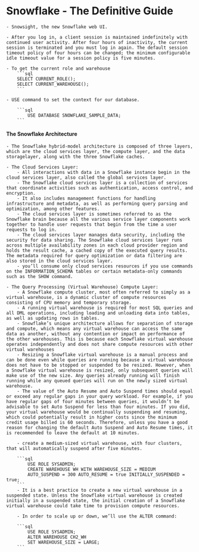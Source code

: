 # Snowflake - The Definitive Guide

    - Snowsight, the new Snowflake web UI. 

    - After you log in, a client session is maintained indefinitely with continued user activity. After four hours of inactivity, the current session is terminated and you must log in again. The default session timeout policy of four hours can be changed; the minimum configurable idle timeout value for a session policy is five minutes.

    - To get the current role and warehouse
        ```sql
        SELECT CURRENT_ROLE();
        SELECT CURRENT_WAREHOUSE();
        ```
    
    - USE command to set the context for our database.

        ```sql
            USE DATABASE SNOWFLAKE_SAMPLE_DATA;
        ```

#### The Snowflake Architecture

    - The Snowflake hybrid-model architecture is composed of three layers, which are the cloud services layer, the compute layer, and the data storagelayer, along with the three Snowflake caches.
    
    - The Cloud Services Layer:
        - All interactions with data in a Snowflake instance begin in the cloud services layer, also called the global services layer.
        - The Snowflake cloud services layer is a collection of services that coordinate activities such as authentication, access control, and encryption. 
        - It also includes management functions for handling infrastructure and metadata, as well as performing query parsing and optimization, among other features. 
        - The cloud services layer is sometimes referred to as the Snowflake brain because all the various service layer components work together to handle user requests that begin from the time a user requests to log in.
        - The cloud services layer manages data security, including the security for data sharing. The Snowflake cloud services layer runs across multiple availability zones in each cloud provider region and holds the result cache, a cached copy of the executed query results. The metadata required for query optimization or data filtering are also stored in the cloud services layer.
        - you’ll consume only cloud services resources if you use commands on the INFORMATION_SCHEMA tables or certain metadata-only commands such as the SHOW command.
    
    - The Query Processing (Virtual Warehouse) Compute Layer:
        - A Snowflake compute cluster, most often referred to simply as a virtual warehouse, is a dynamic cluster of compute resources consisting of CPU memory and temporary storage. 
        - A running virtual warehouse is required for most SQL queries and all DML operations, including loading and unloading data into tables, as well as updating rows in tables. 
        - Snowflake’s unique architecture allows for separation of storage and compute, which means any virtual warehouse can access the same data as another, without any contention or impact on performance of the other warehouses. This is because each Snowflake virtual warehouse operates independently and does not share compute resources with other virtual warehouses
        - Resizing a Snowflake virtual warehouse is a manual process and can be done even while queries are running because a virtual warehouse does not have to be stopped or suspended to be resized. However, when a Snowflake virtual warehouse is resized, only subsequent queries will make use of the new size. Any queries already running will finish running while any queued queries will run on the newly sized virtual warehouse.
        - The value of the Auto Resume and Auto Suspend times should equal or exceed any regular gaps in your query workload. For example, if you have regular gaps of four minutes between queries, it wouldn’t be advisable to set Auto Suspend for less than four minutes. If you did, your virtual warehouse would be continually suspending and resuming, which could potentially result in higher costs since the minimum credit usage billed is 60 seconds. Therefore, unless you have a good reason for changing the default Auto Suspend and Auto Resume times, it is recommended to leave the default at 10 minutes.

        - create a medium-sized virtual warehouse, with four clusters, that will automatically suspend after five minutes.
        
        ```sql
            USE ROLE SYSADMIN;
            CREATE WAREHOUSE WH WITH WAREHOUSE_SIZE = MEDIUM
            AUTO_SUSPEND = 300 AUTO_RESUME = true INITIALLY_SUSPENDED = true;
        ```
        - It is a best practice to create a new virtual warehouse in a suspended state. Unless the Snowflake virtual warehouse is created initially in a suspended state, the initial creation of a Snowflake virtual warehouse could take time to provision compute resources.

        - In order to scale up or down, we’ll use the ALTER command:

        ```sql
            USE ROLE SYSADMIN;
            ALTER WAREHOUSE CH2_WH
            SET WAREHOUSE_SIZE = LARGE;
        ```